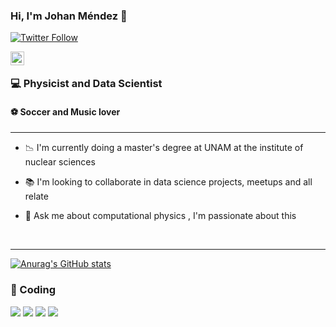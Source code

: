 ### Hi, I'm Johan Méndez 👋


[![Twitter Follow](https://img.shields.io/twitter/follow/Johanmndez?style=social)](https://twitter.com/JohanMndez  )

<a href="https://www.linkedin.com/in/johan-mendez-3353861b2/">
  <img align="left" alt="Shreya's LinkedIn" width="22px" src="https://cdn.jsdelivr.net/npm/simple-icons@v3/icons/linkedin.svg" />
</a>

<br>

### 💻 Physicist and Data Scientist 
#### ⚽ Soccer and Music lover

---

- 📉 I'm currently doing a master's degree at UNAM at the institute of nuclear sciences

- 📚 I'm looking to collaborate in data science projects, meetups and all relate 

- 💬 Ask me about computational physics , I'm passionate about this


<br>

---

[![Anurag's GitHub stats](https://github-readme-stats.vercel.app/api?username=jomen93)](https://github.com/jomen93/github-readme-stats)


### 🚀 Coding 


![](https://img.shields.io/badge/-Python-informational?style=flat&logo=Python&logoColor=white&color=3775A9) 
![](https://img.shields.io/badge/-R-informational?style=flat&logo=R&logoColor=white&color=00457C) 
![](https://img.shields.io/badge/-C++-informational?style=flat&logo=C&logoColor=white&color=00457C) 
![](https://img.shields.io/badge/-SQL-informational?style=flat&logo=postgresql&logoColor=white&color=127681)
